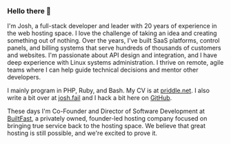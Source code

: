 ### Hello there 👋

I'm Josh, a full-stack developer and leader with 20 years of experience in the web hosting space. I love the challenge of taking an idea and creating something out of nothing. Over the years, I've built SaaS platforms, control panels, and billing systems that serve hundreds of thousands of customers and websites. I'm passionate about API design and integration, and I have deep experience with Linux systems administration. I thrive on remote, agile teams where I can help guide technical decisions and mentor other developers.

I mainly program in PHP, Ruby, and Bash. My CV is at [priddle.net][3]. I also write a bit over at [josh.fail][1] and I hack a bit here on [GitHub][2].

These days I'm Co-Founder and Director of Software Development at [BuiltFast][4], a privately owned, founder-led hosting company focused on bringing true service back to the hosting space. We believe that great hosting is still possible, and we're excited to prove it.

[1]: https://josh.fail/
[2]: https://github.com/itspriddle
[3]: https://priddle.net/
[4]: https://builtfast.com

<!--
**itspriddle/itspriddle** is a ✨ _special_ ✨ repository because its `README.md` (this file) appears on your GitHub profile.

Here are some ideas to get you started:

- 🔭 I’m currently working on ...
- 🌱 I’m currently learning ...
- 👯 I’m looking to collaborate on ...
- 🤔 I’m looking for help with ...
- 💬 Ask me about ...
- 📫 How to reach me: ...
- 😄 Pronouns: ...
- ⚡ Fun fact: ...
-->

